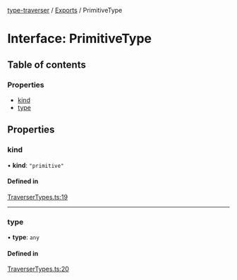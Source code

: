 [type-traverser](../README.md) / [Exports](../modules.md) / PrimitiveType

# Interface: PrimitiveType

## Table of contents

### Properties

- [kind](PrimitiveType.md#kind)
- [type](PrimitiveType.md#type)

## Properties

### kind

• **kind**: ``"primitive"``

#### Defined in

[TraverserTypes.ts:19](https://github.com/o-development/type-traverser/blob/db4e358/lib/TraverserTypes.ts#L19)

___

### type

• **type**: `any`

#### Defined in

[TraverserTypes.ts:20](https://github.com/o-development/type-traverser/blob/db4e358/lib/TraverserTypes.ts#L20)
